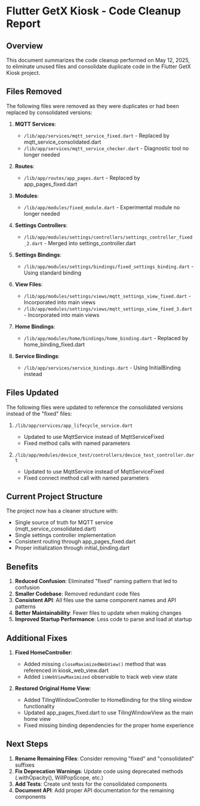 # Flutter GetX Kiosk - Code Cleanup Report

## Overview

This document summarizes the code cleanup performed on May 12, 2025, to eliminate unused files and consolidate duplicate code in the Flutter GetX Kiosk project.

## Files Removed

The following files were removed as they were duplicates or had been replaced by consolidated versions:

1. **MQTT Services**:
   - `/lib/app/services/mqtt_service_fixed.dart` - Replaced by mqtt_service_consolidated.dart
   - `/lib/app/services/mqtt_service_checker.dart` - Diagnostic tool no longer needed

2. **Routes**:
   - `/lib/app/routes/app_pages.dart` - Replaced by app_pages_fixed.dart

3. **Modules**:
   - `/lib/app/modules/fixed_module.dart` - Experimental module no longer needed

4. **Settings Controllers**:
   - `/lib/app/modules/settings/controllers/settings_controller_fixed_2.dart` - Merged into settings_controller.dart

5. **Settings Bindings**:
   - `/lib/app/modules/settings/bindings/fixed_settings_binding.dart` - Using standard binding

6. **View Files**:
   - `/lib/app/modules/settings/views/mqtt_settings_view_fixed.dart` - Incorporated into main views
   - `/lib/app/modules/settings/views/mqtt_settings_view_fixed_3.dart` - Incorporated into main views

7. **Home Bindings**:
   - `/lib/app/modules/home/bindings/home_binding.dart` - Replaced by home_binding_fixed.dart

8. **Service Bindings**:
   - `/lib/app/services/service_bindings.dart` - Using InitialBinding instead

## Files Updated

The following files were updated to reference the consolidated versions instead of the "fixed" files:

1. `/lib/app/services/app_lifecycle_service.dart`
   - Updated to use MqttService instead of MqttServiceFixed
   - Fixed method calls with named parameters

2. `/lib/app/modules/device_test/controllers/device_test_controller.dart`
   - Updated to use MqttService instead of MqttServiceFixed
   - Fixed connect method call with named parameters

## Current Project Structure

The project now has a cleaner structure with:
- Single source of truth for MQTT service (mqtt_service_consolidated.dart)
- Single settings controller implementation
- Consistent routing through app_pages_fixed.dart
- Proper initialization through initial_binding.dart

## Benefits

1. **Reduced Confusion**: Eliminated "fixed" naming pattern that led to confusion
2. **Smaller Codebase**: Removed redundant code files
3. **Consistent API**: All files use the same component names and API patterns
4. **Better Maintainability**: Fewer files to update when making changes
5. **Improved Startup Performance**: Less code to parse and load at startup

## Additional Fixes

1. **Fixed HomeController**:
   - Added missing `closeMaximizedWebView()` method that was referenced in kiosk_web_view.dart
   - Added `isWebViewMaximized` observable to track web view state

2. **Restored Original Home View**:
   - Added TilingWindowController to HomeBinding for the tiling window functionality
   - Updated app_pages_fixed.dart to use TilingWindowView as the main home view
   - Fixed missing binding dependencies for the proper home experience

## Next Steps

1. **Rename Remaining Files**: Consider removing "fixed" and "consolidated" suffixes
2. **Fix Deprecation Warnings**: Update code using deprecated methods (.withOpacity(), WillPopScope, etc.)
3. **Add Tests**: Create unit tests for the consolidated components
4. **Document API**: Add proper API documentation for the remaining components
